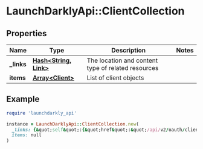 # LaunchDarklyApi::ClientCollection

## Properties

| Name | Type | Description | Notes |
| ---- | ---- | ----------- | ----- |
| **_links** | [**Hash&lt;String, Link&gt;**](Link.md) | The location and content type of related resources |  |
| **items** | [**Array&lt;Client&gt;**](Client.md) | List of client objects |  |

## Example

```ruby
require 'launchdarkly_api'

instance = LaunchDarklyApi::ClientCollection.new(
  _links: {&quot;self&quot;:{&quot;href&quot;:&quot;/api/v2/oauth/clients&quot;,&quot;type&quot;:&quot;application/json&quot;}},
  items: null
)
```

